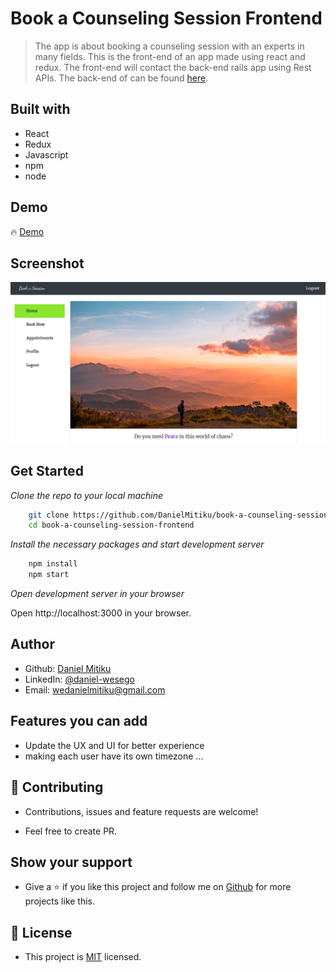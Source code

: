 # Book a Counseling Session Frontend
> The app is about booking a counseling session with an experts in many fields. This is the front-end of an app made using react and redux. The front-end will contact the back-end rails app using Rest APIs. The back-end of can be found [here](https://github.com/DanielMitiku/book-a-counseling-session-backend.git). 


## Built with
- React
- Redux
- Javascript
- npm
- node

## Demo

🔥 [Demo](https://book-a-session-rails-react.herokuapp.com/)

## Screenshot

<img src="./screenshot.png">

## Get Started 

*Clone the repo to your local machine*
```bash
    git clone https://github.com/DanielMitiku/book-a-counseling-session-frontend.git
    cd book-a-counseling-session-frontend
```

*Install the necessary packages and start development server*

```bash
    npm install
    npm start
```

*Open development server in your browser*

Open http://localhost:3000 in your browser.

## Author

- Github: [Daniel Mitiku](https://github.com/DanielMitiku)
- LinkedIn: [@daniel-wesego](https://www.linkedin.com/in/daniel-wesego/)
- Email: wedanielmitiku@gmail.com

## Features you can add

- Update the UX and UI for better experience
- making each user have its own timezone ...

## 🤝 Contributing

- Contributions, issues and feature requests are welcome!

- Feel free to create PR.

## Show your support

- Give a ⭐️ if you like this project and follow me on [Github](https://github.com/DanielMitiku) for more projects like this.

## 📝 License

- This project is [MIT](lic.url) licensed.